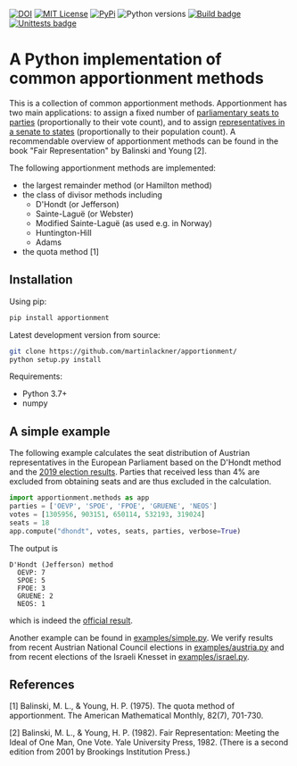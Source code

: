 [![DOI](https://zenodo.org/badge/DOI/10.5281/zenodo.6108968.svg)](https://doi.org/10.5281/zenodo.6108968)
[![MIT License](https://badgen.net/github/license/martinlackner/apportionment)](https://choosealicense.com/licenses/mit/)
[![PyPi](https://badgen.net/pypi/v/apportionment)](https://pypi.org/project/apportionment/)
![Python versions](https://badgen.net/pypi/python/apportionment)
[![Build badge](https://github.com/martinlackner/apportionment/workflows/Build/badge.svg)](https://github.com/martinlackner/apportionment/actions)
[![Unittests badge](https://github.com/martinlackner/apportionment/workflows/Unittests/badge.svg)](https://github.com/martinlackner/apportionment/actions)


# A Python implementation of common apportionment methods

This is a collection of common apportionment methods. Apportionment has two main applications: 
to assign a fixed number of [parliamentary seats to parties](https://en.wikipedia.org/wiki/Party-list_proportional_representation) (proportionally to their vote count), and to assign
[representatives in a senate to states](https://en.wikipedia.org/wiki/United_States_congressional_apportionment) (proportionally to their population count). 
A recommendable overview of apportionment methods can be found in the book "Fair Representation" by Balinski and Young [2].

The following apportionment methods are implemented:
* the largest remainder method (or Hamilton method)
* the class of divisor methods including
   - D'Hondt (or Jefferson)
   - Sainte-Laguë (or Webster)
   - Modified Sainte-Laguë (as used e.g. in Norway) 
   - Huntington-Hill
   - Adams
* the quota method [1]

## Installation

Using pip:

```bash
pip install apportionment
```

Latest development version from source:

```bash
git clone https://github.com/martinlackner/apportionment/
python setup.py install
```

Requirements:
* Python 3.7+
* numpy

## A simple example

The following example calculates the seat distribution of Austrian representatives in the 
European Parliament based on the D'Hondt method and the [2019 election results](https://www.bmi.gv.at/412/Europawahlen/Europawahl_2019). Parties that received less than 4% are excluded from obtaining seats and are thus excluded in the calculation.

```python
import apportionment.methods as app
parties = ['OEVP', 'SPOE', 'FPOE', 'GRUENE', 'NEOS']
votes = [1305956, 903151, 650114, 532193, 319024]
seats = 18
app.compute("dhondt", votes, seats, parties, verbose=True)
```

The output is

```
D'Hondt (Jefferson) method
  OEVP: 7
  SPOE: 5
  FPOE: 3
  GRUENE: 2
  NEOS: 1
```

which is indeed the [official result](https://www.bmi.gv.at/412/Europawahlen/Europawahl_2019).

Another example can be found in [examples/simple.py](examples/simple.py).
We verify results from recent Austrian National Council elections in [examples/austria.py](examples/austria.py) and from recent elections of the Israeli Knesset in [examples/israel.py](examples/israel.py).

## References

[1] Balinski, M. L., & Young, H. P. (1975). The quota method of apportionment. The American Mathematical Monthly, 82(7), 701-730.

[2] Balinski, M. L., & Young, H. P. (1982). Fair Representation: Meeting the Ideal of One Man, One Vote. Yale University Press, 1982. (There is a second edition from 2001 by Brookings Institution Press.)

